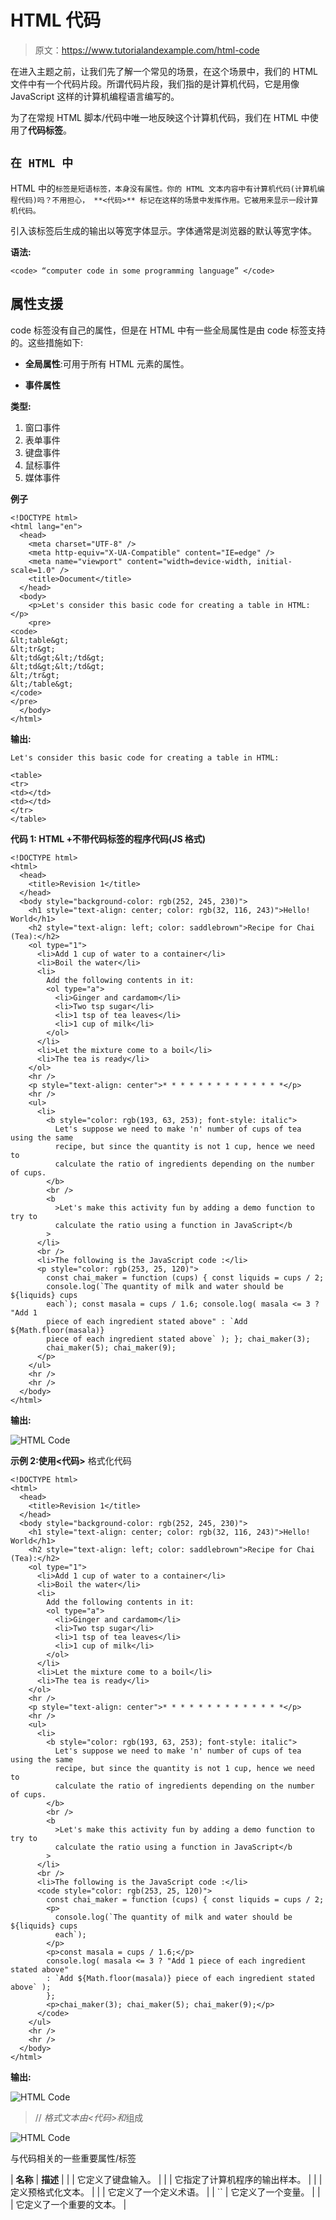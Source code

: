 # HTML 代码

> 原文：<https://www.tutorialandexample.com/html-code>

在进入主题之前，让我们先了解一个常见的场景，在这个场景中，我们的 HTML 文件中有一个代码片段。所谓代码片段，我们指的是计算机代码，它是用像 JavaScript 这样的计算机编程语言编写的。

为了在常规 HTML 脚本/代码中唯一地反映这个计算机代码，我们在 HTML 中使用了**代码标签**。

## `在 HTML 中`

HTML 中的`标签是短语标签，本身没有属性。你的 HTML 文本内容中有计算机代码(计算机编程代码)吗？不用担心， **<代码>** 标记在这样的场景中发挥作用。它被用来显示一段计算机代码。`

引入该标签后生成的输出以等宽字体显示。字体通常是浏览器的默认等宽字体。

**语法:**

```
<code> “computer code in some programming language” </code>
```

## 属性支援

code 标签没有自己的属性，但是在 HTML 中有一些全局属性是由 code 标签支持的。这些措施如下:

*   **全局属性**:可用于所有 HTML 元素的属性。

*   **事件属性**

**类型:**

1.  窗口事件
2.  表单事件
3.  键盘事件
4.  鼠标事件
5.  媒体事件

**例子**

```
<!DOCTYPE html>
<html lang="en">
  <head>
    <meta charset="UTF-8" />
    <meta http-equiv="X-UA-Compatible" content="IE=edge" />
    <meta name="viewport" content="width=device-width, initial-scale=1.0" />
    <title>Document</title>
  </head>
  <body>
    <p>Let's consider this basic code for creating a table in HTML:</p>
    <pre>
<code>
&lt;table&gt;
&lt;tr&gt;
&lt;td&gt;&lt;/td&gt;
&lt;td&gt;&lt;/td&gt;
&lt;/tr&gt;
&lt;/table&gt;
</code>
</pre>
  </body>
</html> 
```

**输出:**

```
Let's consider this basic code for creating a table in HTML:

<table>
<tr>
<td></td>
<td></td>
</tr>
</table> 
```

**代码 1: HTML +不带代码标签的程序代码(JS 格式)**

```
<!DOCTYPE html>
<html>
  <head>
    <title>Revision 1</title>
  </head>
  <body style="background-color: rgb(252, 245, 230)">
    <h1 style="text-align: center; color: rgb(32, 116, 243)">Hello! World</h1>
    <h2 style="text-align: left; color: saddlebrown">Recipe for Chai (Tea):</h2>
    <ol type="1">
      <li>Add 1 cup of water to a container</li>
      <li>Boil the water</li>
      <li>
        Add the following contents in it:
        <ol type="a">
          <li>Ginger and cardamom</li>
          <li>Two tsp sugar</li>
          <li>1 tsp of tea leaves</li>
          <li>1 cup of milk</li>
        </ol>
      </li>
      <li>Let the mixture come to a boil</li>
      <li>The tea is ready</li>
    </ol>
    <hr />
    <p style="text-align: center">* * * * * * * * * * * * * *</p>
    <hr />
    <ul>
      <li>
        <b style="color: rgb(193, 63, 253); font-style: italic">
          Let's suppose we need to make 'n' number of cups of tea using the same
          recipe, but since the quantity is not 1 cup, hence we need to
          calculate the ratio of ingredients depending on the number of cups.
        </b>
        <br />
        <b
          >Let's make this activity fun by adding a demo function to try to
          calculate the ratio using a function in JavaScript</b
        >
      </li>
      <br />
      <li>The following is the JavaScript code :</li>
      <p style="color: rgb(253, 25, 120)">
        const chai_maker = function (cups) { const liquids = cups / 2;
        console.log(`The quantity of milk and water should be ${liquids} cups
        each`); const masala = cups / 1.6; console.log( masala <= 3 ? "Add 1
        piece of each ingredient stated above" : `Add ${Math.floor(masala)}
        piece of each ingredient stated above` ); }; chai_maker(3);
        chai_maker(5); chai_maker(9);
      </p>
    </ul>
    <hr />
    <hr />
  </body>
</html> 
```

**输出:**

![HTML Code](img/595f40cb290f32b23ac4298fb5e325f6.png)

**示例 2:使用<代码>** 格式化代码

```
<!DOCTYPE html>
<html>
  <head>
    <title>Revision 1</title>
  </head>
  <body style="background-color: rgb(252, 245, 230)">
    <h1 style="text-align: center; color: rgb(32, 116, 243)">Hello! World</h1>
    <h2 style="text-align: left; color: saddlebrown">Recipe for Chai (Tea):</h2>
    <ol type="1">
      <li>Add 1 cup of water to a container</li>
      <li>Boil the water</li>
      <li>
        Add the following contents in it:
        <ol type="a">
          <li>Ginger and cardamom</li>
          <li>Two tsp sugar</li>
          <li>1 tsp of tea leaves</li>
          <li>1 cup of milk</li>
        </ol>
      </li>
      <li>Let the mixture come to a boil</li>
      <li>The tea is ready</li>
    </ol>
    <hr />
    <p style="text-align: center">* * * * * * * * * * * * * *</p>
    <hr />
    <ul>
      <li>
        <b style="color: rgb(193, 63, 253); font-style: italic">
          Let's suppose we need to make 'n' number of cups of tea using the same
          recipe, but since the quantity is not 1 cup, hence we need to
          calculate the ratio of ingredients depending on the number of cups.
        </b>
        <br />
        <b
          >Let's make this activity fun by adding a demo function to try to
          calculate the ratio using a function in JavaScript</b
        >
      </li>
      <br />
      <li>The following is the JavaScript code :</li>
      <code style="color: rgb(253, 25, 120)">
        const chai_maker = function (cups) { const liquids = cups / 2;
        <p>
          console.log(`The quantity of milk and water should be ${liquids} cups
          each`);
        </p>
        <p>const masala = cups / 1.6;</p>
        console.log( masala <= 3 ? "Add 1 piece of each ingredient stated above"
        : `Add ${Math.floor(masala)} piece of each ingredient stated above` );
        };
        <p>chai_maker(3); chai_maker(5); chai_maker(9);</p>
      </code>
    </ul>
    <hr />
    <hr />
  </body>
</html> 
```

**输出:**

![HTML Code](img/61f65713a1536dfe2f759c77ca91006e.png)

> // *格式文本由<代码>和*组成

![HTML Code](img/469069e86423a0722f99d97677c2183b.png)

与代码相关的一些重要属性/标签



| **名称** | **描述** |
|  | 它定义了键盘输入。 |
| <samp></samp> | 它指定了计算机程序的输出样本。 |
|  | 定义预格式化文本。 |
|  | 它定义了一个定义术语。 |
| `` | 它定义了一个变量。 |
|  | 它定义了一个重要的文本。 |

